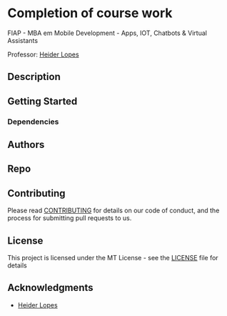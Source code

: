 # Completion of course work

FIAP - MBA em Mobile Development - Apps, IOT, Chatbots & Virtual Assistants

Professor: [Heider Lopes](https://github.com/heiderlopes)

## Description

## Getting Started

### Dependencies

## Authors

## Repo

## Contributing

Please read [CONTRIBUTING](CONTRIBUTING.md) for details on our code of conduct, and the process for submitting pull requests to us.
## License

This project is licensed under the MT License - see the [LICENSE](LICENSE.md) file for details

## Acknowledgments

* [Heider Lopes](https://github.com/heiderlopes)